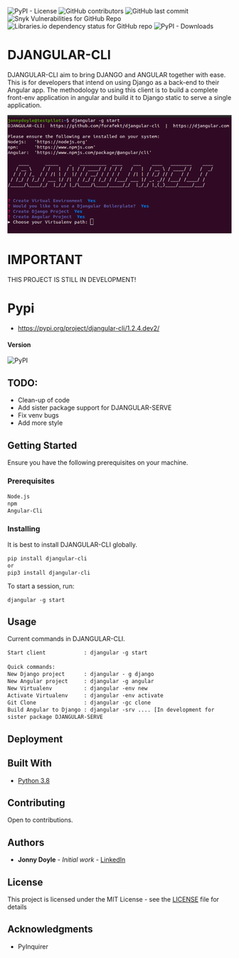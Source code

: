 ![PyPI - License](https://img.shields.io/pypi/l/djangular-cli)
![GitHub contributors](https://img.shields.io/github/contributors/forafekt/djangular-cli)
![GitHub last commit](https://img.shields.io/github/last-commit/forafekt/djangular-cli)
![Snyk Vulnerabilities for GitHub Repo](https://img.shields.io/snyk/vulnerabilities/github/forafekt/djangular-cli)
![Libraries.io dependency status for GitHub repo](https://img.shields.io/librariesio/github/forafekt/djangular-cli)
![PyPI - Downloads](https://img.shields.io/pypi/dm/djangular-cli)

# DJANGULAR-CLI

DJANGULAR-CLI aim to bring DJANGO and ANGULAR together with ease.  
This is for developers that intend on using Django as a back-end to their Angular app.
The methodology to using this client is to build a complete front-env application in angular and build it
to Django static to serve a single application.

![example](https://github.com/forafekt/djangular-cli/blob/master/example.png?raw=true)

# IMPORTANT
THIS PROJECT IS STILL IN DEVELOPMENT!


# Pypi
* https://pypi.org/project/djangular-cli/1.2.4.dev2/

#### Version
![PyPI](https://img.shields.io/pypi/v/djangular-cli)


## TODO:
* Clean-up of code
* Add sister package support for DJANGULAR-SERVE
* Fix venv bugs
* Add more style

## Getting Started

Ensure you have the following prerequisites on your machine.

### Prerequisites

```
Node.js
npm
Angular-Cli
```

### Installing

It is best to install DJANGULAR-CLI globally.

```
pip install djangular-cli
or
pip3 install djangular-cli
```

To start a session, run:

```
djangular -g start
```

## Usage

Current commands in DJANGULAR-CLI.

```
Start client            : djangular -g start

Quick commands:
New Django project      : djangular - g django
New Angular project     : djangular -g angular
New Virtualenv          : djangular -env new
Activate Virtualenv     : djangular -env activate
Git Clone               : djangular -gc clone
Build Angular to Django : djangular -srv .... [In development for sister package DJANGULAR-SERVE
```


## Deployment



## Built With
* [Python 3.8](https://python.org)

## Contributing
 
Open to contributions.

## Authors

* **Jonny Doyle** - *Initial work* - [LinkedIn](https://www.linkedin.com/in/jonnydoyle/)


## License

This project is licensed under the MIT License - see the [LICENSE](djangular_cli/docs/license/LICENSE) file for details

## Acknowledgments

* PyInquirer